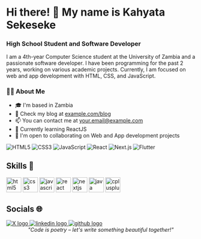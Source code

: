 # Hi there! 👋 My name is Kahyata Sekeseke

### High School Student and Software Developer

I am a 4th-year Computer Science student at the University of Zambia and a passionate software developer. I have been programming for the past 2 years, working on various academic projects. Currently, I am focused on web and app development with HTML, CSS, and JavaScript.

### 👨‍💻 About Me

- 🎓 I'm based in Zambia
- 🌱 Check my blog at [example.com/blog](https://example.com/blog)
- 📫 You can contact me at [your.email@example.com](mailto:your.email@example.com)
- 🧠 Currently learning ReactJS
- 💛 I'm open to collaborating on Web and App development projects

<div align="left">
  <img src="https://img.shields.io/badge/HTML5-E34F26?style=for-the-badge&logo=html5&logoColor=white" alt="HTML5" />
  <img src="https://img.shields.io/badge/CSS3-1572B6?style=for-the-badge&logo=css3&logoColor=white" alt="CSS3" />
  <img src="https://img.shields.io/badge/JavaScript-F7DF1E?style=for-the-badge&logo=javascript&logoColor=black" alt="JavaScript" />
  <img src="https://img.shields.io/badge/React-61DAFB?style=for-the-badge&logo=react&logoColor=black" alt="React" />
  <img src="https://img.shields.io/badge/Next.js-000000?style=for-the-badge&logo=next.js&logoColor=white" alt="Next.js" />
  <img src="https://img.shields.io/badge/Flutter-02569B?style=for-the-badge&logo=flutter&logoColor=white" alt="Flutter" />
</div>

## Skills 💪

<div align="left">
  <img src="https://cdn.jsdelivr.net/gh/devicons/devicon/icons/html5/html5-original.svg" height="40" alt="html5 logo" />
  <img src="https://cdn.jsdelivr.net/gh/devicons/devicon/icons/css3/css3-original.svg" height="40" alt="css3 logo" />
  <img src="https://cdn.jsdelivr.net/gh/devicons/devicon/icons/javascript/javascript-original.svg" height="40" alt="javascript logo" />
  <img src="https://cdn.jsdelivr.net/gh/devicons/devicon/icons/react/react-original.svg" height="40" alt="react logo" />
  <img src="https://cdn.jsdelivr.net/gh/devicons/devicon/icons/nextjs/nextjs-original.svg" height="40" alt="nextjs logo" />
  <img src="https://cdn.jsdelivr.net/gh/devicons/devicon/icons/java/java-original.svg" height="40" alt="java logo" />
  <img src="https://cdn.jsdelivr.net/gh/devicons/devicon/icons/cplusplus/cplusplus-original.svg" height="40" alt="cplusplus logo" />
</div>

## Socials 🌐

<div align="left">
  <a href="https://x.com/natukahyata" target="_blank">
    <img src="https://img.shields.io/badge/X-%23000000.svg?style=for-the-badge&logo=X&logoColor=white" alt="X logo" />
  </a>
  <a href="https://www.linkedin.com/in/kahyata-sekeseke-47483b204/" target="_blank">
    <img src="https://img.shields.io/badge/LinkedIn-0077B5?style=for-the-badge&logo=linkedin&logoColor=white" alt="linkedin logo" />
  </a>
  <a href="https://github.com/Kahyata" target="_blank">
    <img src="https://img.shields.io/badge/GitHub-181717?style=for-the-badge&logo=github&logoColor=white" alt="github logo" />
  </a>
</div>

<div align="center">
  <em>"Code is poetry – let's write something beautiful together!"</em>
</div>
